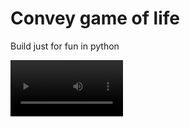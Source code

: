 # Convey game of life

Build just for fun in python

<video src='resources/Screencast from 2025-02-26 19-20-12.webm' width=180/>